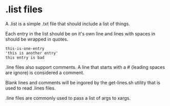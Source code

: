 # .list files

A .list is a simple .txt file that should include a list of things.

Each entry in the list should be on it's own line and lines with
spaces in should be wrapped in quotes.

```
this-is-one-entry
'this is another entry'
this entry is bad
```

.line files also support comments. A line that starts with a #
(leading spaces are ignore) is considered a comment.

Blank lines and comments will be ingored by the get-lines.sh
utility that is used to read .lines files.

.line files are commonly used to pass a list of args to xargs.
